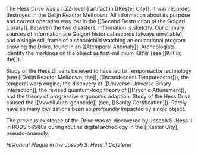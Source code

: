 The Hess Drive was a [[ZZ-level]] artifact in [[Kester City]]. It was recorded destroyed in the Delijn Reactor Meltdown. All information about its purpose and correct operation was lost in the [[Second Destruction of the Golgari Library]]. Between the two disasters, information is sketchy. Our primary sources of information are Golgori historical records (always unreliable), and a single still frame of a schoolchild watching an educational program showing the Drive, found in an [[Atemporal Anomaly]]. Archeologists identify the markings on the object as first-millinium Kilt'iir (see [[Kilt'iir, the]]).

Study of the Hess Drive is believed to have led to Temporeactor technology (see [[Delijn Reactor Meltdown, the]], [[Incandescent Temporeactor]]), the temporal warp engine, the discovery of [[Universe-Universe Binary Interaction]], the revised quantum-loop theory of [[Psychic Attunement]], and the theory of progressive ergonomic adaption. Study of the Hess Drive caused the [[Vvvelll Auto-genocide]] (see, [[Sanity Certification]]). Rarely have so many civilizations been so profoundly impacted by single object.

The previous existence of the Drive was re-discovered by Joseph S. Hess II in RODS 56580a during routine digital archeology in the [[Kester City]] pseudo-anamoly.

*Historical Plaque in the Joseph S. Hess II Cafeteria*

